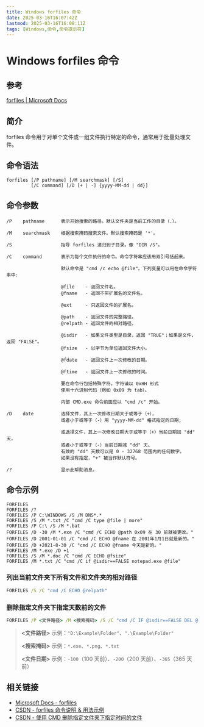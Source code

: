 ```yaml
---
title: Windows forfiles 命令
date: 2025-03-16T16:07:42Z
lastmod: 2025-03-16T16:08:11Z
tags: [Windows,命令,命令提示符]
---
```


# Windows forfiles 命令

## 参考

[forfiles | Microsoft Docs](https://docs.microsoft.com/zh-cn/windows-server/administration/windows-commands/forfiles)

## 简介

forfiles 命令用于对单个文件或一组文件执行特定的命令，通常用于批量处理文件。

## 命令语法

```text
forfiles [/P pathname] [/M searchmask] [/S]
         [/C command] [/D [+ | -] {yyyy-MM-dd | dd}]
```

## 命令参数

```
/P    pathname      表示开始搜索的路径。默认文件夹是当前工作的目录（.）。

/M    searchmask    根据搜索掩码搜索文件。默认搜索掩码是 '*'。

/S                  指导 forfiles 递归到子目录。像 "DIR /S"。

/C    command       表示为每个文件执行的命令。命令字符串应该用双引号括起来。

                    默认命令是 "cmd /c echo @file"。下列变量可以用在命令字符串中:

                    @file    - 返回文件名。
                    @fname   - 返回不带扩展名的文件名。

                    @ext     - 只返回文件的扩展名。

                    @path    - 返回文件的完整路径。
                    @relpath - 返回文件的相对路径。

                    @isdir   - 如果文件类型是目录，返回 "TRUE"；如果是文件，返回 "FALSE"。
                    @fsize   - 以字节为单位返回文件大小。

                    @fdate   - 返回文件上一次修改的日期。

                    @ftime   - 返回文件上一次修改的时间。

                    要在命令行包括特殊字符，字符请以 0xHH 形式
                    使用十六进制代码（例如 0x09 为 tab）。

                    内部 CMD.exe 命令前面应以 "cmd /c" 开始。

/D    date          选择文件，其上一次修改日期大于或等于（+），
                    或者小于或等于（-）用 "yyyy-MM-dd" 格式指定的日期;

                    或选择文件，其上一次修改日期大于或等于（+）当前日期加 "dd" 天，
                    或者小于或等于（-）当前日期减 "dd" 天。
                    有效的 "dd" 天数可以是 0 - 32768 范围内的任何数字。
                    如果没有指定，"+" 被当作默认符号。

/?                  显示此帮助消息。
```

## 命令示例

```text
FORFILES
FORFILES /?
FORFILES /P C:\WINDOWS /S /M DNS*.*
FORFILES /S /M *.txt /C "cmd /C type @file | more"
FORFILES /P C:\ /S /M *.bat
FORFILES /D -30 /M *.exe /C "cmd /C ECHO @path 0x09 在 30 前就被更改。"
FORFILES /D 2001-01-01 /C "cmd /C ECHO @fname 在 2001年1月1日就是新的。"
FORFILES /D +2021-8-30 /C "cmd /C ECHO @fname 今天是新的。"
FORFILES /M *.exe /D +1
FORFILES /S /M *.doc /C "cmd /C ECHO @fsize"
FORFILES /M *.txt /C "cmd /C if @isdir==FALSE notepad.exe @file"
```

### 列出当前文件夹下所有文件和文件夹的相对路径

```bat
FORFILES /S /C "cmd /C ECHO @relpath"
```

### 删除指定文件夹下指定天数前的文件

```bat
FORFILES /P <文件路径> /M <搜索掩码> /S /C "cmd /C IF @isdir==FALSE DEL @path /F /Q" /D <文件日期>
```

>  **&lt;文件路径&gt;**  示例：`"D:\Example\Folder"`、`".\Example\Folder"`​
>
>  **&lt;搜索掩码&gt;**  示例：`*.exe`、`*.png`、`*.txt`​
>
>  **&lt;文件日期&gt;**  示例：`-100`（100 天前）、`-200`（200 天前）、`-365`（365 天前）

## 相关链接

- [Microsoft Docs - forfiles](https://docs.microsoft.com/en-us/windows-server/administration/windows-commands/forfiles)
- [CSDN - forfiles 命令说明 &amp; 用法示例](https://blog.csdn.net/sandy9919/article/details/82932460)
- [CSDN - 使用 CMD 删除指定文件夹下指定时间的文件](https://blog.csdn.net/qq_35957944/article/details/108282201)

‍
